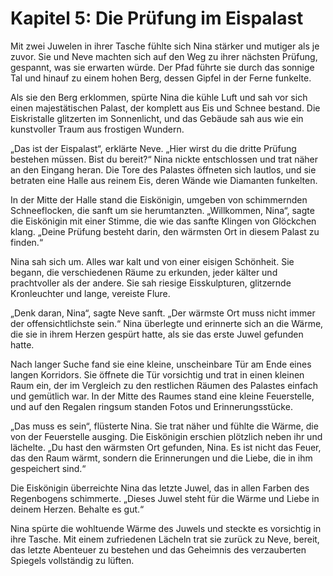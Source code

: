 # Kapitel 5: Die Prüfung im Eispalast

Mit zwei Juwelen in ihrer Tasche fühlte sich Nina stärker und mutiger als je zuvor. Sie und Neve machten sich auf den Weg zu ihrer nächsten Prüfung, gespannt, was sie erwarten würde. Der Pfad führte sie durch das sonnige Tal und hinauf zu einem hohen Berg, dessen Gipfel in der Ferne funkelte.

Als sie den Berg erklommen, spürte Nina die kühle Luft und sah vor sich einen majestätischen Palast, der komplett aus Eis und Schnee bestand. Die Eiskristalle glitzerten im Sonnenlicht, und das Gebäude sah aus wie ein kunstvoller Traum aus frostigen Wundern.

„Das ist der Eispalast“, erklärte Neve. „Hier wirst du die dritte Prüfung bestehen müssen. Bist du bereit?“ Nina nickte entschlossen und trat näher an den Eingang heran. Die Tore des Palastes öffneten sich lautlos, und sie betraten eine Halle aus reinem Eis, deren Wände wie Diamanten funkelten.

In der Mitte der Halle stand die Eiskönigin, umgeben von schimmernden Schneeflocken, die sanft um sie herumtanzten. „Willkommen, Nina“, sagte die Eiskönigin mit einer Stimme, die wie das sanfte Klingen von Glöckchen klang. „Deine Prüfung besteht darin, den wärmsten Ort in diesem Palast zu finden.“

Nina sah sich um. Alles war kalt und von einer eisigen Schönheit. Sie begann, die verschiedenen Räume zu erkunden, jeder kälter und prachtvoller als der andere. Sie sah riesige Eisskulpturen, glitzernde Kronleuchter und lange, vereiste Flure.

„Denk daran, Nina“, sagte Neve sanft. „Der wärmste Ort muss nicht immer der offensichtlichste sein.“ Nina überlegte und erinnerte sich an die Wärme, die sie in ihrem Herzen gespürt hatte, als sie das erste Juwel gefunden hatte.

Nach langer Suche fand sie eine kleine, unscheinbare Tür am Ende eines langen Korridors. Sie öffnete die Tür vorsichtig und trat in einen kleinen Raum ein, der im Vergleich zu den restlichen Räumen des Palastes einfach und gemütlich war. In der Mitte des Raumes stand eine kleine Feuerstelle, und auf den Regalen ringsum standen Fotos und Erinnerungsstücke.

„Das muss es sein“, flüsterte Nina. Sie trat näher und fühlte die Wärme, die von der Feuerstelle ausging. Die Eiskönigin erschien plötzlich neben ihr und lächelte. „Du hast den wärmsten Ort gefunden, Nina. Es ist nicht das Feuer, das den Raum wärmt, sondern die Erinnerungen und die Liebe, die in ihm gespeichert sind.“

Die Eiskönigin überreichte Nina das letzte Juwel, das in allen Farben des Regenbogens schimmerte. „Dieses Juwel steht für die Wärme und Liebe in deinem Herzen. Behalte es gut.“

Nina spürte die wohltuende Wärme des Juwels und steckte es vorsichtig in ihre Tasche. Mit einem zufriedenen Lächeln trat sie zurück zu Neve, bereit, das letzte Abenteuer zu bestehen und das Geheimnis des verzauberten Spiegels vollständig zu lüften.